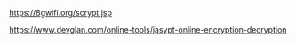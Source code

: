 https://8gwifi.org/scrypt.jsp

https://www.devglan.com/online-tools/jasypt-online-encryption-decryption 
